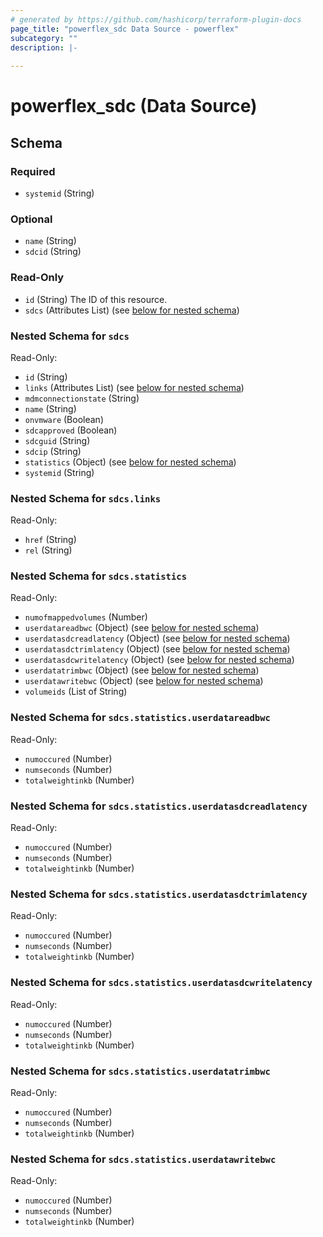 ```yaml
---
# generated by https://github.com/hashicorp/terraform-plugin-docs
page_title: "powerflex_sdc Data Source - powerflex"
subcategory: ""
description: |-
  
---
```


# powerflex_sdc (Data Source)





<!-- schema generated by tfplugindocs -->
## Schema

### Required

- `systemid` (String)

### Optional

- `name` (String)
- `sdcid` (String)

### Read-Only

- `id` (String) The ID of this resource.
- `sdcs` (Attributes List) (see [below for nested schema](#nestedatt--sdcs))

<a id="nestedatt--sdcs"></a>
### Nested Schema for `sdcs`

Read-Only:

- `id` (String)
- `links` (Attributes List) (see [below for nested schema](#nestedatt--sdcs--links))
- `mdmconnectionstate` (String)
- `name` (String)
- `onvmware` (Boolean)
- `sdcapproved` (Boolean)
- `sdcguid` (String)
- `sdcip` (String)
- `statistics` (Object) (see [below for nested schema](#nestedatt--sdcs--statistics))
- `systemid` (String)

<a id="nestedatt--sdcs--links"></a>
### Nested Schema for `sdcs.links`

Read-Only:

- `href` (String)
- `rel` (String)


<a id="nestedatt--sdcs--statistics"></a>
### Nested Schema for `sdcs.statistics`

Read-Only:

- `numofmappedvolumes` (Number)
- `userdatareadbwc` (Object) (see [below for nested schema](#nestedobjatt--sdcs--statistics--userdatareadbwc))
- `userdatasdcreadlatency` (Object) (see [below for nested schema](#nestedobjatt--sdcs--statistics--userdatasdcreadlatency))
- `userdatasdctrimlatency` (Object) (see [below for nested schema](#nestedobjatt--sdcs--statistics--userdatasdctrimlatency))
- `userdatasdcwritelatency` (Object) (see [below for nested schema](#nestedobjatt--sdcs--statistics--userdatasdcwritelatency))
- `userdatatrimbwc` (Object) (see [below for nested schema](#nestedobjatt--sdcs--statistics--userdatatrimbwc))
- `userdatawritebwc` (Object) (see [below for nested schema](#nestedobjatt--sdcs--statistics--userdatawritebwc))
- `volumeids` (List of String)

<a id="nestedobjatt--sdcs--statistics--userdatareadbwc"></a>
### Nested Schema for `sdcs.statistics.userdatareadbwc`

Read-Only:

- `numoccured` (Number)
- `numseconds` (Number)
- `totalweightinkb` (Number)


<a id="nestedobjatt--sdcs--statistics--userdatasdcreadlatency"></a>
### Nested Schema for `sdcs.statistics.userdatasdcreadlatency`

Read-Only:

- `numoccured` (Number)
- `numseconds` (Number)
- `totalweightinkb` (Number)


<a id="nestedobjatt--sdcs--statistics--userdatasdctrimlatency"></a>
### Nested Schema for `sdcs.statistics.userdatasdctrimlatency`

Read-Only:

- `numoccured` (Number)
- `numseconds` (Number)
- `totalweightinkb` (Number)


<a id="nestedobjatt--sdcs--statistics--userdatasdcwritelatency"></a>
### Nested Schema for `sdcs.statistics.userdatasdcwritelatency`

Read-Only:

- `numoccured` (Number)
- `numseconds` (Number)
- `totalweightinkb` (Number)


<a id="nestedobjatt--sdcs--statistics--userdatatrimbwc"></a>
### Nested Schema for `sdcs.statistics.userdatatrimbwc`

Read-Only:

- `numoccured` (Number)
- `numseconds` (Number)
- `totalweightinkb` (Number)


<a id="nestedobjatt--sdcs--statistics--userdatawritebwc"></a>
### Nested Schema for `sdcs.statistics.userdatawritebwc`

Read-Only:

- `numoccured` (Number)
- `numseconds` (Number)
- `totalweightinkb` (Number)


